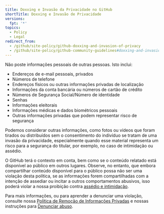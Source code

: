 ```yaml
---
title: Doxxing e Invasão da Privacidade no GitHub
shortTitle: Doxxing e Invasão de Privacidade
versions:
  fpt: '*'
topics:
  - Policy
  - Legal
redirect_from:
  - /github/site-policy/github-doxxing-and-invasion-of-privacy
  - /github/site-policy/github-community-guidelines#doxxing-and-invasion-of-privacy
---
```


Não poste informações pessoais de outras pessoas. Isto inclui:

- Endereços de e-mail pessoais, privados
- Números de telefone
- Endereços físicos ou outras informações privadas de localização
- Informações da conta bancária ou números de cartão de crédito
- Números de Segurança Social/Número de identidade
- Senhas
- Informações eleitorais
- Informações médicas e dados biométricos pessoais
- Outras informações privadas que podem representar risco de segurança

Podemos considerar outras informações, como fotos ou vídeos que foram tirados ou distribuídos sem o consentimento do indivíduo se tratam de uma invasão da privacidade, especialmente quando esse material representa um risco para a segurança do titular, por exemplo, no caso de intimidação ou assédio.

O GitHub terá o contexto em conta, bem como se o conteúdo relatado está disponível ao público em outros lugares. Observe, no entanto, que embora compartilhar conteúdo disponível para o público possa não ser uma violação desta política, se as informações forem compartilhadas com a intenção de assediar ou incitar a outros comportamentos abusivos, isso poderá violar a nossa proibição contra [assédio e intimidação](/github/site-policy/github-bullying-and-harassment).

Para mais informações, ou para aprender a denunciar uma violação, consulte nossa [Política de Remoção de Informações Privadas](/github/site-policy/github-private-information-removal-policy) e nossas instruções para [Denunciar abuso](/communities/maintaining-your-safety-on-github/reporting-abuse-or-spam).
